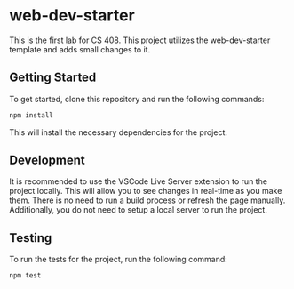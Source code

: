 # web-dev-starter

This is the first lab for CS 408. This project utilizes the web-dev-starter template and adds small changes to it.

## Getting Started

To get started, clone this repository and run the following commands:

```bash
npm install
```

This will install the necessary dependencies for the project.

## Development

It is recommended to use the VSCode Live Server extension to run the project
locally. This will allow you to see changes in real-time as you make them. There
is no need to run a build process or refresh the page manually. Additionally,
you do not need to setup a local server to run the project.

## Testing

To run the tests for the project, run the following command:

```bash
npm test
```
